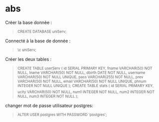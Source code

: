 # abs

Créer la base donnèe : 

><sup> CREATE DATABASE uniServ; </sup> 

Connecté à la base de donnée : 

><sup> \c uniServ; </sup> 

Créer les deux tables : 

><sup> CREATE TABLE userServ (
  id SERIAL PRIMARY KEY,
  fname VARCHAR(50) NOT NULL,
  lname VARCHAR(50) NOT NULL,
  dbirth DATE NOT NULL,
  username VARCHAR(50) NOT NULL UNIQUE,
  pass VARCHAR(255) NOT NULL,
  prev VARCHAR(50) NOT NULL,
  email VARCHAR(50) NOT NULL UNIQUE,
  phnum INTEGER NOT NULL UNIQUE
);</sup> 
><sup> 
CREATE TABLE stats (
  id SERIAL PRIMARY KEY,
  ucity VARCHAR(50) NOT NULL,
  num1 INTEGER NOT NULL,
  num2 INTEGER NOT NULL,
  num3 INTEGER NOT NULL
);</sup> 

changer mot de passe utilisateur postgres:

><sup> ALTER USER postgres WITH PASSWORD 'postgres';</sup> 
